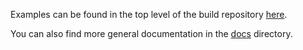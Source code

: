 Examples can be found in the top level of the build repository
[here](https://github.com/dart-lang/build/tree/master/example).

You can also find more general documentation in the
[docs](https://github.com/dart-lang/build/tree/master/docs) directory.